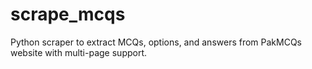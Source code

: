 # scrape_mcqs
Python scraper to extract MCQs, options, and answers from PakMCQs website with multi-page support.
